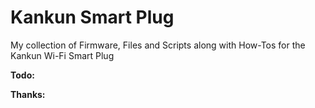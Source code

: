 # Kankun Smart Plug
My collection of Firmware, Files and Scripts along with How-Tos for the Kankun Wi-Fi Smart Plug 

<b>Todo:</b>

<b>Thanks:</b>
